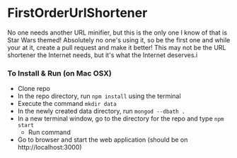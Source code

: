 # FirstOrderUrlShortener
No one needs another URL minifier, but this is the only one I know of that is Star Wars themed! Absolutely no one's using it, so be the first one and while your at it, create a pull request and make it better! This may not be the URL shortener the Internet needs, but it's what the Internet deserves.i

### To Install & Run (on Mac OSX)

- Clone repo
- In the repo directory, run `npm install` using the terminal
- Execute the command `mkdir data`
- In the newly created data directory, run `mongod --dbath .`
- In a new terminal window, go to the directory for the repo and type `npm start`
  - Run command
- Go to browser and start the web application (should be on http://localhost:3000)
